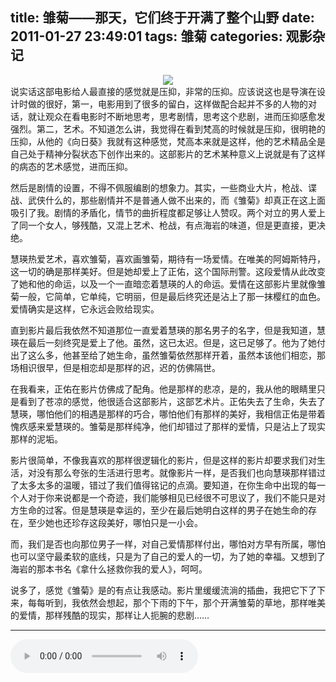 title: 雏菊——那天，它们终于开满了整个山野
date: 2011-01-27 23:49:01
tags: 雏菊
categories: 观影杂记
---
<div style="text-align:center"><img src ="https://vensent.github.io/img/chuju.jpg" /></div> 
说实话这部电影给人最直接的感觉就是压抑，非常的压抑。应该说这也是导演在设计时做的很好，第一，电影用到了很多的留白，这样做配合起并不多的人物的对话，就让观众在看电影时不断地思考，思考剧情，思考这个悲剧，进而压抑感愈发强烈。第二，艺术。不知道怎么讲，我觉得在看到梵高的时候就是压抑，很明艳的压抑，从他的《向日葵》我就有这种感觉，梵高本来就是这样，他的艺术精品全是自己处于精神分裂状态下创作出来的。这部影片的艺术某种意义上说就是有了这样的病态的艺术感觉，进而压抑。

然后是剧情的设置，不得不佩服编剧的想象力。其实，一些商业大片，枪战、谍战、武侠什么的，那些剧情并不是普通人做不出来的，而《雏菊》却真正在这上面吸引了我。剧情的矛盾化，情节的曲折程度都足够让人赞叹。两个对立的男人爱上了同一个女人，够残酷，又混上艺术、枪战，有点海岩的味道，但是更直接，更决绝。

慧瑛热爱艺术，喜欢雏菊，喜欢画雏菊，期待有一场爱情。在唯美的阿姆斯特丹，这一切的确是那样美好。但是她却爱上了正佑，这个国际刑警。这段爱情从此改变了她和他的命运，以及一个一直暗恋着慧瑛的人的命运。爱情在这部影片里就像雏菊一般，它简单，它单纯，它明丽，但是最后终究还是沾上了那一抹樱红的血色。爱情确实是这样，它永远会败给现实。

直到影片最后我依然不知道那位一直爱着慧瑛的那名男子的名字，但是我知道，慧瑛在最后一刻终究是爱上了他。虽然，这已太迟。但是，这已足够了。他为了她付出了这么多，他甚至给了她生命，虽然雏菊依然那样开着，虽然本该他们相恋，那场相识很早，但是相恋却是那样的迟，迟的仿佛隔世。

在我看来，正佑在影片仿佛成了配角。他是那样的悲凉，是的，我从他的眼睛里只是看到了苍凉的感觉，他很适合这部影片，这部艺术片。正佑失去了生命，失去了慧瑛，哪怕他们的相遇是那样的巧合，哪怕他们有那样的美好，我相信正佑是带着愧疚感来爱慧瑛的。雏菊是那样纯净，他们却错过了那样的爱情，只是沾上了现实那样的泥垢。

影片很简单，不像我喜欢的那样很逻辑化的影片，但是这样的影片却要求我们对生活，对没有那么夸张的生活进行思考。就像影片一样，是否我们也向慧瑛那样错过了太多太多的温暖，错过了我们值得铭记的点滴。要知道，在你生命中出现的每一个人对于你来说都是一个奇迹，我们能够相见已经很不可思议了，我们不能只是对方生命的过客。但是慧瑛是幸运的，至少在最后她明白这样的男子在她生命的存在，至少她也还珍存这段美好，哪怕只是一小会。

而，我们是否也向那位男子一样，对自己爱情那样付出，哪怕对方早有所属，哪怕也可以坚守最柔软的底线，只是为了自己的爱人的一切，为了她的幸福。又想到了海岩的那本书名《拿什么拯救你我的爱人》，呵呵。

说多了，感觉《雏菊》是的有点让我感动。影片里缓缓流淌的插曲，我把它下了下来，每每听到，我依然会想起，那个下雨的下午，那个开满雏菊的草地，那样唯美的爱情，那样残酷的现实，那样让人扼腕的悲剧……

-------
<audio controls autoplay loop>
  <source src="https://vensent.github.io/music/daisy.mp3" type="audio/mpeg">
</audio>
